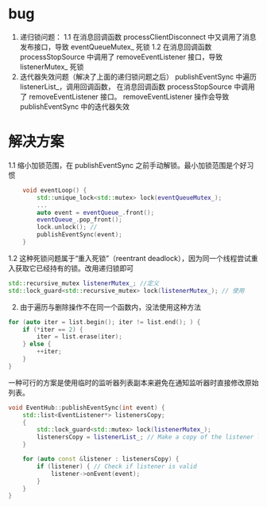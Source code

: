 # bug
1. 递归锁问题：
   1.1 在消息回调函数 processClientDisconnect 中又调用了消息发布接口，导致 eventQueueMutex_ 死锁
   1.2 在消息回调函数 processStopSource 中调用了 removeEventListener 接口，导致 listenerMutex_ 死锁
2. 迭代器失效问题（解决了上面的递归锁问题之后）
   publishEventSync 中遍历 listenerList_，调用回调函数， 在消息回调函数 processStopSource 中调用了 removeEventListener 接口。
     removeEventListener 操作会导致 publishEventSync 中的迭代器失效

# 解决方案
1.1 缩小加锁范围，在 publishEventSync 之前手动解锁。最小加锁范围是个好习惯
```c++
    void eventLoop() {
        std::unique_lock<std::mutex> lock(eventQueueMutex_);
        ...
        auto event = eventQueue_.front();
        eventQueue_.pop_front();
        lock.unlock(); //
        publishEventSync(event);
    }
```

1.2 这种死锁问题属于“重入死锁”（reentrant deadlock），因为同一个线程尝试重入获取它已经持有的锁。改用递归锁即可
```c++
std::recursive_mutex listenerMutex_; //定义
std::lock_guard<std::recursive_mutex> lock(listenerMutex_); // 使用
```

2. 由于遍历与删除操作不在同一个函数内，没法使用这种方法
```c++
for (auto iter = list.begin(); iter != list.end(); ) {
    if (*iter == 2) {
        iter = list.erase(iter);
    } else {
        ++iter;
    }
}
```

一种可行的方案是使用临时的监听器列表副本来避免在通知监听器时直接修改原始列表。
```c++
void EventHub::publishEventSync(int event) {
    std::list<EventListener*> listenersCopy;
    {
        std::lock_guard<std::mutex> lock(listenerMutex_);
        listenersCopy = listenerList_; // Make a copy of the listener list
    }

    for (auto const &listener : listenersCopy) {
        if (listener) { // Check if listener is valid
            listener->onEvent(event);
        }
    }
}

```